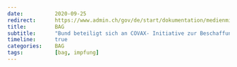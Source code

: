 ```yaml
---
date:          2020-09-25
redirect:      https://www.admin.ch/gov/de/start/dokumentation/medienmitteilungen.msg-id-80510.html
title:         BAG
subtitle:      "Bund beteiligt sich an COVAX- Initiative zur Beschaffung von COVID-19-Impfstoffen"
timeline:      true
categories:    BAG
tags:          [bag, impfung]
---
```

